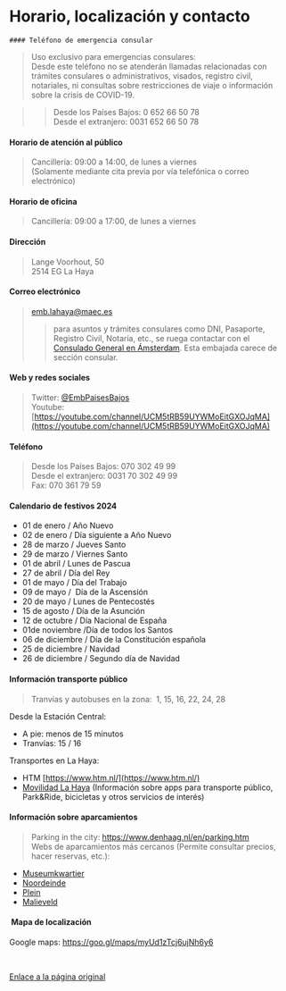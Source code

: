  Horario, localización y contacto
================================

    #### ​Teléfono de emergencia consular​


> Uso exclusivo para emergencias cons​ulares:  
> Desde este teléfono no se atenderán llamadas relacionadas con trámites consulares o administrativos, visados, registro civil, notariales, ni consultas sobre restricciones de viaje o información sobre la crisis de COVID-19.  
> 
> 
> 


> 
> > Desde los Países Bajos: ​0 652 66 50 78  
> > Desde el extranjero: 0031 652 66 50 78
> > 
> > 
> 
> 

#### ​Horario de atención al público


> Cancillería: 09:00 a 14:00, de lunes a viernes  
> (Solamente mediante cita previa por vía telefónica o correo electrónico)
> 
> 

#### ​Horario de oficina


> Cancillería: 09:00 a 17:00, de lunes a viernes
> 
> 

#### ​Dirección


> Lange Voorhout, 50  
> 2514 EG La Haya
> 
> 

#### ​Correo electrónico


> emb.lahaya@maec.es  
> > para asuntos y trámites consulares como DNI, Pasaporte, Registro Civil, Notaría, etc., se ruega contactar con el [Consulado General en Ámsterdam](https://www.exteriores.gob.es/Consulados/amsterdam/es/Paginas/index.aspx). Esta embajada carece de sección consular.
> 
> 

#### ​Web y re​​des sociales


> Twitter: [@EmbPaisesBajos](https://twitter.com/embpaisesbajos?lang=es)  
> Youtube: [https://youtube.com/channel/UCM5tRB59UYWMoEitGXOJqMA​](https://youtube.com/channel/UCM5tRB59UYWMoEitGXOJqMA)
> 
> 

#### ​Teléfono


> Desde los Países Bajos: 070 302 49 99  
> Desde el extranjero: 0031 70 302 49 99  
> Fax: 070 361 79 59
> 
> 

#### ​Calendario de festivos 2024

+ 01 de enero / Año Nuevo​
+ 02 de enero / Día siguiente a Año Nuevo
+ 28 de marzo / Jueves Santo
+ 29 de marzo / Viernes Santo
+ 01 de abril / Lunes de Pascua
+ 27 de abri​l / Día del Rey
+ 01 de mayo / Día del Trabajo
+ 09 de mayo /  Día de la Ascensión
+ 20 de mayo / Lunes de Pentecostés
+ 15 de agosto / Día de la Asunción
+ 12 de octubre / Día Nacional de España
+ 01de noviembre /Día de todos los Santos
+ 06 de diciembre / Día de la Constitución española
+ 25 de diciembre / Navidad
+ 26 de diciembre / Segundo día de Navidad

#### ​Información transporte público


> ​​Tranvías y autobuses en la zona:  1, 15, 1​6, 22, 24, 28
> 
> 

Desde la Estación Central:   


+ A pie: menos de 15 minutos
+ Tranvías: 15 / 16

Transportes en La Haya:   


+ HTM [https://www.htm.nl/​](https://www.htm.nl/)
+ [Movilidad La Haya​](https://www.denhaag.nl/en/in-the-city/getting-there-and-around.htm) (Información sobre apps para transporte público, Park&Ride, bicicletas y otros servicios de interés)

#### ​Información sobre aparcamientos


> Parking in the city: <https://www.denhaag.nl/en/parking.htm>  
> Webs de aparcamientos más cercanos (Permite consultar precios, hacer reservas, etc.):  
> 
> 
> 

- [Museumkwartier](https://www.interparking.nl/nl-NL/find-parking/Museumkwartier/)
- [Noordeinde](https://www.q-park.nl/en-gb/parking/den-haag/noordeinde/)
- [Plein​](https://www.pleindenhaag.nl/parkeren/)
- [Malieveld​](https://www.q-park.nl/en-gb/parking/den-haag/malieveld/)
#### ​ Mapa de localización

Goo​gle maps: <https://goo.gl/maps/myUd1zTcj6ujNh6y6>[​](https://goo.gl/maps/myUd1zTcj6ujNh6y6)​

 [​](https://www.exteriores.gob.es/Embajadas/lahaya/es/Embajada/PublishingImages/20191111_Mapa_La_Haya_Embajada_red.png)​  


   [Enlace a la página original](https://www.exteriores.gob.es/Embajadas/lahaya/es/Embajada/Paginas/Horario,-localizaci%c3%b3n-y-contacto.aspx)